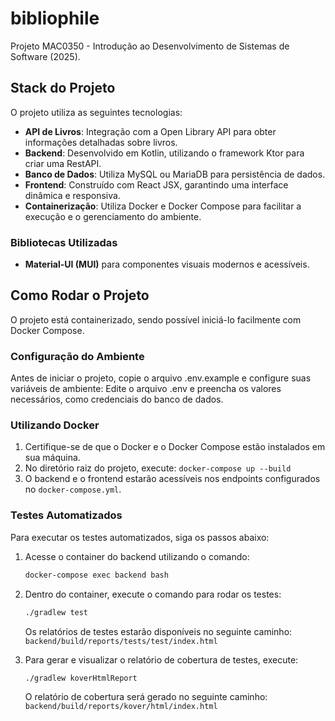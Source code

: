# bibliophile

Projeto MAC0350 - Introdução ao Desenvolvimento de Sistemas de Software (2025).

## Stack do Projeto

O projeto utiliza as seguintes tecnologias:

- **API de Livros**: Integração com a Open Library API para obter informações detalhadas sobre livros.
- **Backend**: Desenvolvido em Kotlin, utilizando o framework Ktor para criar uma RestAPI.
- **Banco de Dados**: Utiliza MySQL ou MariaDB para persistência de dados.
- **Frontend**: Construído com React JSX, garantindo uma interface dinâmica e responsiva.
- **Containerização**: Utiliza Docker e Docker Compose para facilitar a execução e o gerenciamento do ambiente.

### Bibliotecas Utilizadas

- **Material-UI (MUI)** para componentes visuais modernos e acessíveis.

## Como Rodar o Projeto

O projeto está containerizado, sendo possível iniciá-lo facilmente com Docker Compose.

### Configuração do Ambiente

Antes de iniciar o projeto, copie o arquivo .env.example e configure suas variáveis de ambiente:
Edite o arquivo .env e preencha os valores necessários, como credenciais do banco de dados.

### Utilizando Docker

1. Certifique-se de que o Docker e o Docker Compose estão instalados em sua máquina.
2. No diretório raiz do projeto, execute: `docker-compose up --build`
3. O backend e o frontend estarão acessíveis nos endpoints configurados no `docker-compose.yml`.

### Testes Automatizados

Para executar os testes automatizados, siga os passos abaixo:

1. Acesse o container do backend utilizando o comando:

    ```bash
    docker-compose exec backend bash
    ```

2. Dentro do container, execute o comando para rodar os testes:

    ```bash
    ./gradlew test
    ```

    Os relatórios de testes estarão disponíveis no seguinte caminho: `backend/build/reports/tests/test/index.html`

3. Para gerar e visualizar o relatório de cobertura de testes, execute:

    ```bash
    ./gradlew koverHtmlReport
    ```

    O relatório de cobertura será gerado no seguinte caminho: `backend/build/reports/kover/html/index.html`
